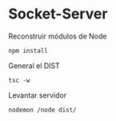 # Socket-Server

Reconstruir módulos de Node

```
npm install
```

General el DIST

```
tsc -w
```

Levantar servidor

```
nodemon /node dist/
```
